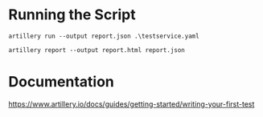 # Running the Script
```
artillery run --output report.json .\testservice.yaml
```

```
artillery report --output report.html report.json
```



# Documentation
https://www.artillery.io/docs/guides/getting-started/writing-your-first-test